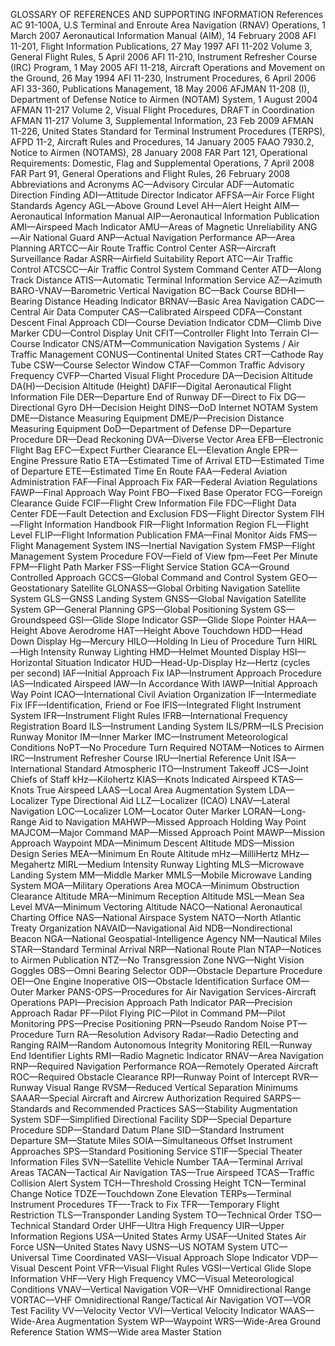 GLOSSARY OF REFERENCES AND SUPPORTING INFORMATION
References
AC 91-100A, U.S Terminal and Enroute Area Navigation (RNAV) Operations, 1 March 2007
Aeronautical Information Manual (AIM), 14 February 2008
AFI 11-201, Flight Information Publications, 27 May 1997
AFI 11-202 Volume 3, General Flight Rules, 5 April 2006
AFI 11-210, Instrument Refresher Course (IRC) Program, 1 May 2005
AFI 11-218, Aircraft Operations and Movement on the Ground, 26 May 1994
AFI 11-230, Instrument Procedures, 6 April 2006
AFI 33-360, Publications Management, 18 May 2006
AFJMAN 11-208 (I), Department of Defense Notice to Airmen (NOTAM) System, 1 August 2004
AFMAN 11-217 Volume 2, Visual Flight Procedures, DRAFT in Coordination
AFMAN 11-217 Volume 3, Supplemental Information, 23 Feb 2009
AFMAN 11-226, United States Standard for Terminal Instrument Procedures (TERPS),
AFPD 11-2, Aircraft Rules and Procedures, 14 January 2005
FAAO 7930.2, Notice to Airmen (NOTAMS), 28 January 2008
FAR Part 121, Operational Requirements: Domestic, Flag and Supplemental Operations, 7 April 2008
FAR Part 91, General Operations and Flight Rules, 26 February 2008
Abbreviations and Acronyms
AC—Advisory Circular
ADF—Automatic Direction Finding
ADI—Attitude Director Indicator
AFFSA—Air Force Flight Standards Agency
AGL—Above Ground Level
AH—Alert Height
AIM—Aeronautical Information Manual
AIP—Aeronautical Information Publication
AMI—Airspeed Mach Indicator
AMU—Areas of Magnetic Unreliability
ANG—Air National Guard
ANP—Actual Navigation Performance
AP—Area Planning
ARTCC—Air Route Traffic Control Center
ASR—Aircraft Surveillance Radar
ASRR—Airfield Suitability Report
ATC—Air Traffic Control
ATCSCC—Air Traffic Control System Command Center
ATD—Along Track Distance
ATIS—Automatic Terminal Information Service
AZ—Azimuth
BARO-VNAV—Barometric Vertical Navigation
BC—Back Course
BDHI—Bearing Distance Heading Indicator
BRNAV—Basic Area Navigation
CADC—Central Air Data Computer
CAS—Calibrated Airspeed
CDFA—Constant Descent Final Approach
CDI—Course Deviation Indicator
CDM—Climb Dive Marker
CDU—Control Display Unit
CFIT—Controller Flight Into Terrain
CI—Course Indicator
CNS/ATM—Communication Navigation Systems / Air Traffic Management
CONUS—Continental United States
CRT—Cathode Ray Tube
CSW—Course Selector Window
CTAF—Common Traffic Advisory Frequency
CVFP—Charted Visual Flight Procedure
DA—Decision Altitude
DA(H)—Decision Altitude (Height)
DAFIF—Digital Aeronautical Flight Information File
DER—Departure End of Runway
DF—Direct to Fix
DG—Directional Gyro
DH—Decision Height
DINS—DoD Internet NOTAM System
DME—Distance Measuring Equipment
DME/P—Precision Distance Measuring Equipment
DoD—Department of Defense
DP—Departure Procedure
DR—Dead Reckoning
DVA—Diverse Vector Area
EFB—Electronic Flight Bag
EFC—Expect Further Clearance
EL—Elevation Angle
EPR—Engine Pressure Ratio
ETA—Estimated Time of Arrival
ETD—Estimated Time of Departure
ETE—Estimated Time En Route
FAA—Federal Aviation Administration
FAF—Final Approach Fix
FAR—Federal Aviation Regulations
FAWP—Final Approach Way Point
FBO—Fixed Base Operator
FCG—Foreign Clearance Guide
FCIF—Flight Crew Information File
FDC—Flight Data Center
FDE—Fault Detection and Exclusion
FDS—Flight Director System
FIH—Flight Information Handbook
FIR—Flight Information Region
FL—Flight Level
FLIP—Flight Information Publication
FMA—Final Monitor Aids
FMS—Flight Management System
INS—Inertial Navigation System
FMSP—Flight Management System Procedure
FOV—Field of View
fpm—Feet Per Minute
FPM—Flight Path Marker
FSS—Flight Service Station
GCA—Ground Controlled Approach
GCCS—Global Command and Control System
GEO—Geostationary Satellite
GLONASS—Global Orbiting Navigation Satellite System
GLS—GNSS Landing System
GNSS—Global Navigation Satellite System
GP—General Planning
GPS—Global Positioning System
GS—Groundspeed
GSI—Glide Slope Indicator
GSP—Glide Slope Pointer
HAA—Height Above Aerodrome
HAT—Height Above Touchdown
HDD—Head Down Display
Hg—Mercury
HILO—Holding In Lieu of Procedure Turn
HIRL—High Intensity Runway Lighting
HMD—Helmet Mounted Display
HSI—Horizontal Situation Indicator
HUD—Head-Up-Display
Hz—Hertz (cycles per second)
IAF—Initial Approach Fix
IAP—Instrument Approach Procedure
IAS—Indicated Airspeed
IAW—In Accordance With
IAWP—Initial Approach Way Point
ICAO—International Civil Aviation Organization
IF—Intermediate Fix
IFF—Identification, Friend or Foe
IFIS—Integrated Flight Instrument System
IFR—Instrument Flight Rules
IFRB—International Frequency Registration Board
ILS—Instrument Landing System
ILS/PRM—ILS Precision Runway Monitor
IM—Inner Marker
IMC—Instrument Meteorological Conditions
NoPT—No Procedure Turn Required
NOTAM—Notices to Airmen
IRC—Instrument Refresher Course
IRU—Inertial Reference Unit
ISA—International Standard Atmospheric
ITO—Instrument Takeoff
JCS—Joint Chiefs of Staff
kHz—Kilohertz
KIAS—Knots Indicated Airspeed
KTAS—Knots True Airspeed
LAAS—Local Area Augmentation System
LDA—Localizer Type Directional Aid
LLZ—Localizer (ICAO)
LNAV—Lateral Navigation
LOC—Localizer
LOM—Locator Outer Marker
LORAN—Long-Range Aid to Navigation
MAHWP—Missed Approach Holding Way Point
MAJCOM—Major Command
MAP—Missed Approach Point
MAWP—Mission Approach Waypoint
MDA—Minimum Descent Altitude
MDS—Mission Design Series
MEA—Minimum En Route Altitude
mHz—MilliHertz
MHz—Megahertz
MIRL—Medium Intensity Runway Lighting
MLS—Microwave Landing System
MM—Middle Marker
MMLS—Mobile Microwave Landing System
MOA—Military Operations Area
MOCA—Minimum Obstruction Clearance Altitude
MRA—Minimum Reception Altitude
MSL—Mean Sea Level
MVA—Minimum Vectoring Altitude
NACO—National Aeronautical Charting Office
NAS—National Airspace System
NATO—North Atlantic Treaty Organization
NAVAID—Navigational Aid
NDB—Nondirectional Beacon
NGA—National Geospatial-Intelligence Agency
NM—Nautical Miles
STAR—Standard Terminal Arrival
NRP—National Route Plan
NTAP—Notices to Airmen Publication
NTZ—No Transgression Zone
NVG—Night Vision Goggles
OBS—Omni Bearing Selector
ODP—Obstacle Departure Procedure
OEI—One Engine Inoperative
OIS—Obstacle Identification Surface
OM—Outer Marker
PANS-OPS—Procedures for Air Navigation Services-Aircraft Operations
PAPI—Precision Approach Path Indicator
PAR—Precision Approach Radar
PF—Pilot Flying
PIC—Pilot in Command
PM—Pilot Monitoring
PPS—Precise Positioning
PRN—Pseudo Random Noise
PT—Procedure Turn
RA—Resolution Advisory
Radar—Radio Detecting and Ranging
RAIM—Random Autonomous Integrity Monitoring
REIL—Runway End Identifier Lights
RMI—Radio Magnetic Indicator
RNAV—Area Navigation
RNP—Required Navigation Performance
ROA—Remotely Operated Aircraft
ROC—Required Obstacle Clearance
RPI—Runway Point of Intercept
RVR—Runway Visual Range
RVSM—Reduced Vertical Separation Minimums
SAAAR—Special Aircraft and Aircrew Authorization Required
SARPS—Standards and Recommended Practices
SAS—Stability Augmentation System
SDF—Simplified Directional Facility
SDP—Special Departure Procedure
SDP—Standard Datum Plane
SID—Standard Instrument Departure
SM—Statute Miles
SOIA—Simultaneous Offset Instrument Approaches
SPS—Standard Positioning Service
STIF—Special Theater Information Files
SVN—Satellite Vehicle Number
TAA—Terminal Arrival Areas
TACAN—Tactical Air Navigation
TAS—True Airspeed
TCAS—Traffic Collision Alert System
TCH—Threshold Crossing Height
TCN—Terminal Change Notice
TDZE—Touchdown Zone Elevation
TERPs—Terminal Instrument Procedures
TF—-Track to Fix
TFR—-Temporary Flight Restriction
TLS—Transponder Landing System
TO—Technical Order
TSO—Technical Standard Order
UHF—Ultra High Frequency
UIR—Upper Information Regions
USA—United States Army
USAF—United States Air Force
USN—United States Navy
USNS—US NOTAM System
UTC—Universal Time Coordinated
VASI—Visual Approach Slope Indicator
VDP—Visual Descent Point
VFR—Visual Flight Rules
VGSI—Vertical Glide Slope Information
VHF—Very High Frequency
VMC—Visual Meteorological Conditions
VNAV—Vertical Navigation
VOR—VHF Omnidirectional Range
VORTAC—VHF Omnidirectional Range/Tactical Air Navigation
VOT—VOR Test Facility
VV—Velocity Vector
VVI—Vertical Velocity Indicator
WAAS—Wide-Area Augmentation System
WP—Waypoint
WRS—Wide-Area Ground Reference Station
WMS—Wide area Master Station
